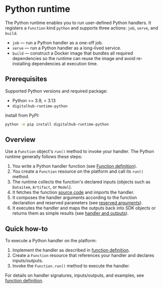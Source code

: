 # Python runtime

The Python runtime enables you to run user-defined Python handlers. It registers a `Function` kind `python` and supports three actions: `job`, `serve`, and `build`.

- `job` — run a Python handler as a one-off job.
- `serve` — run a Python handler as a long-lived service.
- `build` — construct a Docker image that bundles all required dependencies so the runtime can reuse the image and avoid re-installing dependencies at execution time.

## Prerequisites

Supported Python versions and required package:

- Python >= 3.9, < 3.13
- `digitalhub-runtime-python`

Install from PyPI:

```bash
python -m pip install digitalhub-runtime-python
```

## Overview

Use a `Function` object's `run()` method to invoke your handler. The Python runtime generally follows these steps:

1. You write a Python handler function (see [Function definition](2-function.md)).
2. You create a `Function` resource on the platform and call its `run()` method.
3. The runtime collects the function's declared inputs (objects such as `Dataitem`, `Artifact`, or `Model`).
4. It fetches the function [source code](../../configuration/code_src/overview.md) and imports the handler.
5. It composes the handler arguments according to the function declaration and reserved parameters (see [reserved arguments](2-function.md#reserved-arguments)).
6. It executes the handler and maps the outputs back into SDK objects or returns them as simple results (see [handler and outputs](2-function.md#handler-and-outputs)).

## Quick how-to

To execute a Python handler on the platform:

1. Implement the handler as described in [function definition](2-function.md).
2. Create a `Function` resource that references your handler and declares inputs/outputs.
3. Invoke the `Function.run()` method to execute the handler.

For details on handler signatures, inputs/outputs, and examples, see [function definition](2-function.md).
